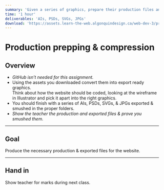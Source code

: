 ```yaml
---
summary: 'Given a series of graphics, prepare their production files and export them properly for the web.'
time: '1 hour'
deliverables: 'AIs, PSDs, SVGs, JPGs'
download: 'https://assets.learn-the-web.algonquindesign.ca/web-dev-3/production-prepping-compression.zip'
---
```


# Production prepping & compression

## Overview

- *GitHub isn’t needed for this assignment.*
- Using the assets you downloaded convert them into export ready graphics.
  <br>Think about how the website should be coded, looking at the wireframe in Illustrator and pick it apart into the right graphics.
- You should finish with a series of AIs, PSDs, SVGs, & JPGs exported & smushed in the proper folders.
- *Show the teacher the production and exported files & prove you smushed them.*

---

## Goal

Produce the necessary production & exported files for the website.

---

## Hand in

Show teacher for marks during next class.
